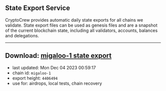 ## State Export Service
CryptoCrew provides automatic daily state exports for all chains we validate. State export files can be used as genesis files and are a snapshot of the current blockchain state, including all validators, accounts, balances and delegations.

---
**Download: [migaloo-1 state export](https://dl.ccvalidators.com/SERVICE/migaloo/migaloo-1_export_4406494.json)**
---

- last updated: Mon Dec 04 2023 00:59:17
- chain id: `migaloo-1`
- export height: `4406494`
- use for: airdrops, local tests, chain recovery
